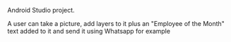 Android Studio project.

A user can take a picture, add layers to it plus an "Employee of the Month" text added to it and send it using Whatsapp for example
